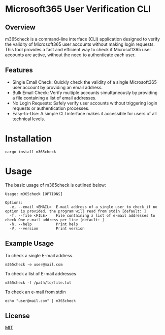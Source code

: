 # Microsoft365 User Verification CLI

## Overview
m365check is a command-line interface (CLI) application designed to verify the validity of Microsoft365 user accounts without making login requests. This tool provides a fast and efficient way to check if Microsoft365 user accounts are active, without the need to authenticate each user.

## Features
- Single Email Check: Quickly check the validity of a single Microsoft365 user account by providing an email address.
- Bulk Email Check: Verify multiple accounts simultaneously by providing a file containing a list of email addresses.
- No Login Requests: Safely verify user accounts without triggering login requests or authentication processes.
- Easy-to-Use: A simple CLI interface makes it accessible for users of all technical levels.


# Installation

```
cargo install m365check

```

# Usage
The basic usage of m365check is outlined below:

```
Usage: m365check [OPTIONS]

Options:
  -e, --email <EMAIL>  E-mail address of a single user to check if no option is provided, the program will read from stdin [default: ]
  -f, --file <FILE>    File containing a list of e-mail addresses to check One e-mail address per line [default: ]
  -h, --help           Print help
  -V, --version        Print version
```

## Example Usage

To check a single E-mail address

```
m365check -e user@mail.com
```

To check a list of E-mail addresses

```
m365check -f /path/to/file.txt
```

To check an e-mail from stdin

```
echo "user@mail.com" | m365check
```

## License
[MIT](https://choosealicense.com/licenses/mit/)

